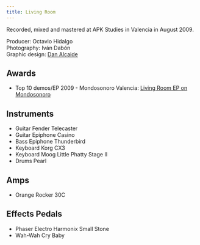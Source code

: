 ```yaml
---
title: Living Room
---
```


Recorded, mixed and mastered at APK Studies in Valencia in August 2009.

Producer: Octavio Hidalgo<br>
Photography: Iván Dabón<br>
Graphic design: [Dan Alcaide](https://www.danalcaide.com)<br>

## Awards

- Top 10 demos/EP 2009 - Mondosonoro Valencia: [Living Room EP on Mondosonoro](https://issuu.com/mondosonoroval/docs/mondoissuuene10)

## Instruments

- Guitar Fender Telecaster
- Guitar Epiphone Casino
- Bass Epiphone Thunderbird
- Keyboard Korg CX3
- Keyboard Moog Little Phatty Stage II
- Drums Pearl

## Amps

- Orange Rocker 30C

## Effects Pedals

- Phaser Electro Harmonix Small Stone
- Wah-Wah Cry Baby
